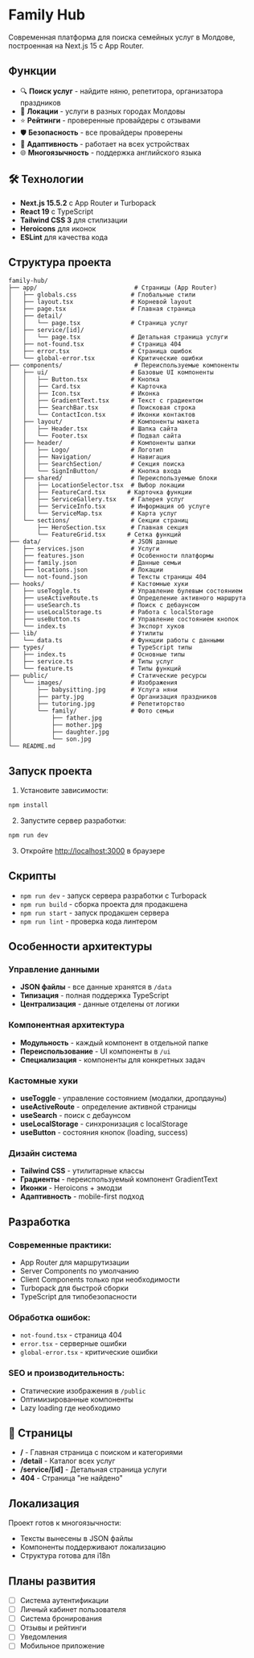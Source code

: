 # Family Hub 

Современная платформа для поиска семейных услуг в Молдове, построенная на Next.js 15 с App Router.

## Функции

- 🔍 **Поиск услуг** - найдите няню, репетитора, организатора праздников
- 📍 **Локации** - услуги в разных городах Молдовы
- ⭐ **Рейтинги** - проверенные провайдеры с отзывами
- 🛡️ **Безопасность** - все провайдеры проверены
- 📱 **Адаптивность** - работает на всех устройствах
- 🌐 **Многоязычность** - поддержка английского языка

## 🛠 Технологии

- **Next.js 15.5.2** с App Router и Turbopack
- **React 19** с TypeScript
- **Tailwind CSS 3** для стилизации
- **Heroicons** для иконок
- **ESLint** для качества кода

## Структура проекта

```
family-hub/
├── app/                           # Страницы (App Router)
│   ├── globals.css               # Глобальные стили
│   ├── layout.tsx                # Корневой layout
│   ├── page.tsx                  # Главная страница
│   ├── detail/
│   │   └── page.tsx              # Страница услуг
│   ├── service/[id]/
│   │   └── page.tsx              # Детальная страница услуги
│   ├── not-found.tsx             # Страница 404
│   ├── error.tsx                 # Страница ошибок
│   └── global-error.tsx          # Критические ошибки
├── components/                    # Переиспользуемые компоненты
│   ├── ui/                       # Базовые UI компоненты
│   │   ├── Button.tsx            # Кнопка
│   │   ├── Card.tsx              # Карточка
│   │   ├── Icon.tsx              # Иконка
│   │   ├── GradientText.tsx      # Текст с градиентом
│   │   ├── SearchBar.tsx         # Поисковая строка
│   │   └── ContactIcon.tsx       # Иконки контактов
│   ├── layout/                   # Компоненты макета
│   │   ├── Header.tsx            # Шапка сайта
│   │   └── Footer.tsx            # Подвал сайта
│   ├── header/                   # Компоненты шапки
│   │   ├── Logo/                 # Логотип
│   │   ├── Navigation/           # Навигация
│   │   ├── SearchSection/        # Секция поиска
│   │   └── SignInButton/         # Кнопка входа
│   ├── shared/                   # Переиспользуемые блоки
│   │   ├── LocationSelector.tsx  # Выбор локации
│   │   ├── FeatureCard.tsx      # Карточка функции
│   │   ├── ServiceGallery.tsx    # Галерея услуг
│   │   ├── ServiceInfo.tsx       # Информация об услуге
│   │   └── ServiceMap.tsx        # Карта услуг
│   └── sections/                 # Секции страниц
│       ├── HeroSection.tsx       # Главная секция
│       └── FeatureGrid.tsx      # Сетка функций
├── data/                         # JSON данные
│   ├── services.json             # Услуги
│   ├── features.json             # Особенности платформы
│   ├── family.json               # Данные семьи
│   ├── locations.json            # Локации
│   └── not-found.json            # Тексты страницы 404
├── hooks/                        # Кастомные хуки
│   ├── useToggle.ts              # Управление булевым состоянием
│   ├── useActiveRoute.ts         # Определение активного маршрута
│   ├── useSearch.ts              # Поиск с дебаунсом
│   ├── useLocalStorage.ts        # Работа с localStorage
│   ├── useButton.ts              # Управление состоянием кнопок
│   └── index.ts                  # Экспорт хуков
├── lib/                          # Утилиты
│   └── data.ts                   # Функции работы с данными
├── types/                        # TypeScript типы
│   ├── index.ts                  # Основные типы
│   ├── service.ts                # Типы услуг
│   └── feature.ts                # Типы функций
├── public/                       # Статические ресурсы
│   └── images/                   # Изображения
│       ├── babysitting.jpg       # Услуга няни
│       ├── party.jpg             # Организация праздников
│       ├── tutoring.jpg          # Репетиторство
│       └── family/               # Фото семьи
│           ├── father.jpg
│           ├── mother.jpg
│           ├── daughter.jpg
│           └── son.jpg
└── README.md
```

## Запуск проекта

1. Установите зависимости:
```bash
npm install
```

2. Запустите сервер разработки:
```bash
npm run dev
```

3. Откройте [http://localhost:3000](http://localhost:3000) в браузере

## Скрипты

- `npm run dev` - запуск сервера разработки с Turbopack
- `npm run build` - сборка проекта для продакшена
- `npm run start` - запуск продакшен сервера
- `npm run lint` - проверка кода линтером

## Особенности архитектуры

### **Управление данными**
- **JSON файлы** - все данные хранятся в `/data`
- **Типизация** - полная поддержка TypeScript
- **Централизация** - данные отделены от логики

### **Компонентная архитектура**
- **Модульность** - каждый компонент в отдельной папке
- **Переиспользование** - UI компоненты в `/ui`
- **Специализация** - компоненты для конкретных задач

### **Кастомные хуки**
- **useToggle** - управление состоянием (модалки, дропдауны)
- **useActiveRoute** - определение активной страницы
- **useSearch** - поиск с дебаунсом
- **useLocalStorage** - синхронизация с localStorage
- **useButton** - состояния кнопок (loading, success)

### **Дизайн система**
- **Tailwind CSS** - утилитарные классы
- **Градиенты** - переиспользуемый компонент GradientText
- **Иконки** - Heroicons + эмодзи
- **Адаптивность** - mobile-first подход

## Разработка

### **Современные практики:**
- App Router для маршрутизации
- Server Components по умолчанию
- Client Components только при необходимости
- Turbopack для быстрой сборки
- TypeScript для типобезопасности

### **Обработка ошибок:**
- `not-found.tsx` - страница 404
- `error.tsx` - серверные ошибки
- `global-error.tsx` - критические ошибки

### **SEO и производительность:**
- Статические изображения в `/public`
- Оптимизированные компоненты
- Lazy loading где необходимо

## 📱 Страницы

- **/** - Главная страница с поиском и категориями
- **/detail** - Каталог всех услуг
- **/service/[id]** - Детальная страница услуги
- **404** - Страница "не найдено"

## Локализация

Проект готов к многоязычности:
- Тексты вынесены в JSON файлы
- Компоненты поддерживают локализацию
- Структура готова для i18n

## Планы развития

- [ ] Система аутентификации
- [ ] Личный кабинет пользователя
- [ ] Система бронирования
- [ ] Отзывы и рейтинги
- [ ] Уведомления
- [ ] Мобильное приложение